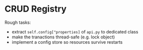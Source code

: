 # CRUD Registry

Rough tasks:

* extract `self.config["properties]` of `api.py` to dedicated class
* make the tranactions thread-safe (e.g. lock object)
* implement a config store so resources survive restarts